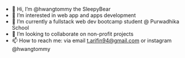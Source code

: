 - 👋 Hi, I’m @hwangtommy the SleepyBear
- 👀 I’m interested in web app and apps development
- 🌱 I’m currently a fullstack web dev bootcamp student @ Purwadhika School
- 💞️ I’m looking to collaborate on non-profit projects
- 📫 How to reach me: via email t.arifin94@gmail.com or instagram @hwangtommy

<!---
hwangtommy/hwangtommy is a ✨ special ✨ repository because its `README.md` (this file) appears on your GitHub profile.
You can click the Preview link to take a look at your changes.
--->
